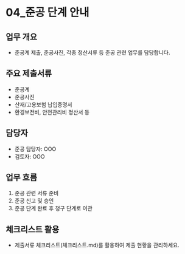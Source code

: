 # 04_준공 단계 안내

## 업무 개요
- 준공계 제출, 준공사진, 각종 정산서류 등 준공 관련 업무를 담당합니다.

## 주요 제출서류
- 준공계
- 준공사진
- 산재/고용보험 납입증명서
- 환경보전비, 안전관리비 정산서 등

## 담당자
- 준공 담당자: OOO
- 검토자: OOO

## 업무 흐름
1. 준공 관련 서류 준비
2. 준공 신고 및 승인
3. 준공 단계 완료 후 청구 단계로 이관

## 체크리스트 활용
- 제출서류 체크리스트(체크리스트.md)를 활용하여 제출 현황을 관리하세요. 